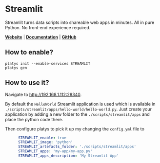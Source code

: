 # Streamlit

Streamlit turns data scripts into shareable web apps in minutes.
All in pure Python. No front‑end experience required.

**[Website](https://streamlit.io/)** | **[Documentation](https://docs.streamlit.io/)** | **[GitHub](https://github.com/streamlit/streamlit)**

## How to enable?

```
platys init --enable-services STREAMLIT
platys gen
```

## How to use it?

Navigate to <http://192.168.1.112:28340>. 

By default the `HelloWorld` Streamlit application is used which is available in `./scripts/streamlit/apps/hello-world/hello-world.py`. Just create your application by adding a new folder to the `./scripts/streamlit/apps` and place the python code there. 

Then configure platys to pick it up my changing the `config.yml` file to

```yaml
      STREAMLIT_enable: true
      STREAMLIT_image: 'python'
      STREAMLIT_artefacts_folder: './scripts/streamlit/apps'
      STREAMLIT_apps: 'my-app/my-app.py'
      STREAMLIT_apps_description: 'My Streamlit App'
```

